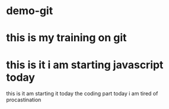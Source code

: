 # demo-git
# this is my training on git


# this is it  i am starting javascript today
this is it am starting it today the coding part today i am tired of procastination